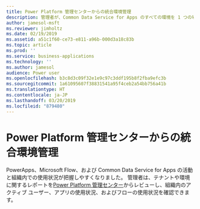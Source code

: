 ```yaml
---
title: Power Platform 管理センターからの統合環境管理
description: 管理者が、Common Data Service for Apps のすべての環境を 1 つの場所からプロビジョニングし、監視し、管理できるようになります。
author: jamesol-msft
ms.reviewer: jimholtz
ms.date: 02/19/2019
ms.assetid: a51c1f60-ce73-e811-a96b-000d3a18c83b
ms.topic: article
ms.prod: ''
ms.service: business-applications
ms.technology: ''
ms.author: jamesol
audience: Power user
ms.openlocfilehash: b3c8d3c09f32e1e9c97c3ddf195b8f2fba9efc3b
ms.sourcegitcommit: 1a61095607f38831541a95f4ceb2a54bb756a41b
ms.translationtype: HT
ms.contentlocale: ja-JP
ms.lasthandoff: 03/20/2019
ms.locfileid: "879480"
---
```

# <a name="unified-environment-administration-from-power-platform-admin-center"></a>Power Platform 管理センターからの統合環境管理




PowerApps、Microsoft Flow、および Common Data Service for Apps の活動と組織内での使用状況が把握しやすくなりました。 管理者は、テナントや環境に関するレポートを[Power Platform 管理センター](https://go.microsoft.com/fwlink/?linkid=875536)からレビューし、組織内のアクティブ ユーザー、アプリの使用状況、およびフローの使用状況を確認できます。